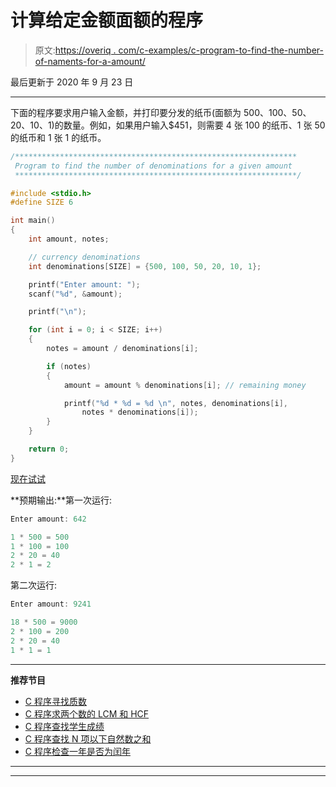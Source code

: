 # 计算给定金额面额的程序

> 原文:[https://overiq . com/c-examples/c-program-to-find-the-number-of-naments-for-a-amount/](https://overiq.com/c-examples/c-program-to-find-the-number-of-denominations-for-a-given-amount/)

最后更新于 2020 年 9 月 23 日

* * *

下面的程序要求用户输入金额，并打印要分发的纸币(面额为 500、100、50、20、10、1)的数量。例如，如果用户输入$451，则需要 4 张 100 的纸币、1 张 50 的纸币和 1 张 1 的纸币。

```c
/***************************************************************
 Program to find the number of denominations for a given amount
 ***************************************************************/

#include <stdio.h>
#define SIZE 6

int main() 
{    
    int amount, notes;   

    // currency denominations
    int denominations[SIZE] = {500, 100, 50, 20, 10, 1};

    printf("Enter amount: ");
    scanf("%d", &amount);

    printf("\n");

    for (int i = 0; i < SIZE; i++) 
    {
        notes = amount / denominations[i];

        if (notes)
        {
            amount = amount % denominations[i]; // remaining money

            printf("%d * %d = %d \n", notes, denominations[i], 
                notes * denominations[i]);
        }                
    }

    return 0;
}

```

[现在试试](https://overiq.com/c-online-compiler/A11/)

**预期输出:**第一次运行:

```c
Enter amount: 642

1 * 500 = 500 
1 * 100 = 100 
2 * 20 = 40 
2 * 1 = 2

```

第二次运行:

```c
Enter amount: 9241

18 * 500 = 9000 
2 * 100 = 200 
2 * 20 = 40 
1 * 1 = 1

```

* * *

**推荐节目**

*   [C 程序寻找质数](/c-examples/c-program-to-find-prime-numbers/)
*   [C 程序求两个数的 LCM 和 HCF](/c-examples/c-program-to-find-lcm-and-hcf-of-two-numbers/)
*   [C 程序查找学生成绩](/c-examples/c-program-to-find-the-students-grade/)
*   [C 程序查找 N 项以下自然数之和](/c-examples/c-program-to-find-the-sum-of-natural-numbers-upto-n-terms/)
*   [C 程序检查一年是否为闰年](/c-examples/c-program-to-check-whether-a-year-is-a-leap-year/)

* * *

* * *